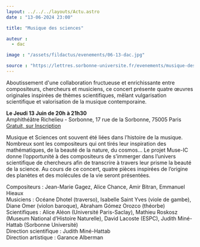 ```yaml
---
layout: ../../../layouts/Actu.astro
date : "13-06-2024 23:00"

title: "Musique des sciences"

auteur :
  - dac

image : "/assets/fildactus/evenements/06-13-dac.jpg"

source : "https://lettres.sorbonne-universite.fr/evenements/musique-des-sciences"
---
```


Aboutissement d'une collaboration fructueuse et enrichissante entre compositeurs, chercheurs et musiciens, ce concert présente quatre œuvres originales inspirées de thèmes scientifiques, mêlant vulgarisation scientifique et valorisation de la musique contemporaine.

__Le Jeudi 13 Juin de 20h à 21h30__  
Amphithéâtre Richelieu - Sorbonne, 17 rue de la Sorbonne, 75005 Paris  
[Gratuit, sur Inscription](https://www.billetweb.fr/musique-des-sciences)

Musique et Sciences ont souvent été liées dans l’histoire de la musique. Nombreux sont les compositeurs qui ont tirés leur inspiration des mathématiques, de la beauté de la nature, du cosmos... Le projet Muse-IC donne l’opportunité à des compositeurs de s’immerger dans l’univers scientifique de chercheurs afin de transcrire à travers leur prisme la beauté de la science. Au cours de ce concert, quatre pièces inspirées de l’origine des planètes et des molécules de la vie seront présentées. 

Compositeurs : Jean-Marie Gagez, Alice Chance, Amir Bitran, Emmanuel Hieaux  
Musiciens : Océane Dhotel (traverso), Isabelle Saint Yves (viole de gambe), Diane Omer (violon baroque), Abraham Gómez Orozco (théorbe)  
Scientifiques : Alice Aléon (Université Paris-Saclay), Mathieu Roskosz (Museum National d’Histoire Naturelle), David Lacoste (ESPC), Judith Miné-Hattab (Sorbonne Université)  
Direction scientifique : Judith Miné-Hattab  
Direction artistique : Garance Alberman
